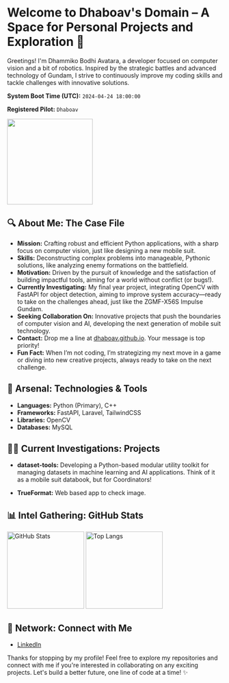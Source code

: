 # Welcome to Dhaboav's Domain – A Space for Personal Projects and Exploration 🤖

Greetings! I'm Dhammiko Bodhi Avatara, a developer focused on computer vision and a bit of robotics. Inspired by the strategic battles and advanced technology of Gundam, I strive to continuously improve my coding skills and tackle challenges with innovative solutions.

**System Boot Time (UTC):** `2024-04-24 18:00:00`

**Registered Pilot:** `Dhaboav`

<p>
  <img src="https://media.giphy.com/media/3o7abKhOpu0NwenH3O/giphy.gif" width="200"/>
</p>

## 🔍 About Me: The Case File

- **Mission:** Crafting robust and efficient Python applications, with a sharp focus on computer vision, just like designing a new mobile suit.
- **Skills:** Deconstructing complex problems into manageable, Pythonic solutions, like analyzing enemy formations on the battlefield.
- **Motivation:** Driven by the pursuit of knowledge and the satisfaction of building impactful tools, aiming for a world without conflict (or bugs!).
- **Currently Investigating:** My final year project, integrating OpenCV with FastAPI for object detection, aiming to improve system accuracy—ready to take on the challenges ahead, just like the ZGMF-X56S Impulse Gundam.
- **Seeking Collaboration On:** Innovative projects that push the boundaries of computer vision and AI, developing the next generation of mobile suit technology.
- **Contact:** Drop me a line at [dhaboav.github.io](https://dhaboav.github.io). Your message is top priority!
- **Fun Fact:** When I’m not coding, I’m strategizing my next move in a game or diving into new creative projects, always ready to take on the next challenge.

## 🧰 Arsenal: Technologies & Tools

- **Languages:** Python (Primary), C++
- **Frameworks:** FastAPI, Laravel, TailwindCSS
- **Libraries:** OpenCV
- **Databases:** MySQL


## 🕵️‍♂️ Current Investigations: Projects

- **dataset-tools:** Developing a Python-based modular utility toolkit for managing datasets in machine learning and AI applications. Think of it as a mobile suit databook, but for Coordinators!

- **TrueFormat:** Web based app to check image. 

## 📊 Intel Gathering: GitHub Stats

<div>
  <img height="180em" src="https://github-readme-stats.vercel.app/api?username=dhaboav&show_icons=true&theme=radical&locale=en" alt="GitHub Stats" />
  <img height="180em" src="https://github-readme-stats.vercel.app/api/top-langs?username=dhaboav&show_icons=true&theme=radical&locale=en&layout=compact" alt="Top Langs" />
</div>

## 🔗 Network: Connect with Me

- [LinkedIn](https://www.linkedin.com/in/dhaboav)
  
Thanks for stopping by my profile! Feel free to explore my repositories and connect with me if you're interested in collaborating on any exciting projects. Let's build a better future, one line of code at a time! ✨
